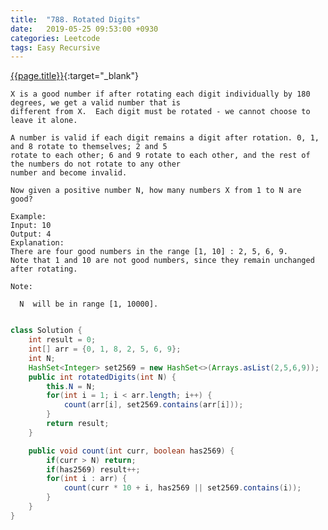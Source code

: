 ```yaml
---
title:  "788. Rotated Digits"
date:   2019-05-25 09:53:00 +0930
categories: Leetcode
tags: Easy Recursive
---
```


[{{page.title}}](https://leetcode.com/problems/rotated-digits/){:target="_blank"}

    X is a good number if after rotating each digit individually by 180 degrees, we get a valid number that is
    different from X.  Each digit must be rotated - we cannot choose to leave it alone.

    A number is valid if each digit remains a digit after rotation. 0, 1, and 8 rotate to themselves; 2 and 5
    rotate to each other; 6 and 9 rotate to each other, and the rest of the numbers do not rotate to any other
    number and become invalid.

    Now given a positive number N, how many numbers X from 1 to N are good?

    Example:
    Input: 10
    Output: 4
    Explanation:
    There are four good numbers in the range [1, 10] : 2, 5, 6, 9.
    Note that 1 and 10 are not good numbers, since they remain unchanged after rotating.

    Note:

      N  will be in range [1, 10000].



```java

class Solution {
    int result = 0;
    int[] arr = {0, 1, 8, 2, 5, 6, 9};
    int N;
    HashSet<Integer> set2569 = new HashSet<>(Arrays.asList(2,5,6,9));
    public int rotatedDigits(int N) {
        this.N = N;
        for(int i = 1; i < arr.length; i++) {
            count(arr[i], set2569.contains(arr[i]));
        }
        return result;
    }

    public void count(int curr, boolean has2569) {
        if(curr > N) return;
        if(has2569) result++;
        for(int i : arr) {
            count(curr * 10 + i, has2569 || set2569.contains(i));
        }
    }
}
```
